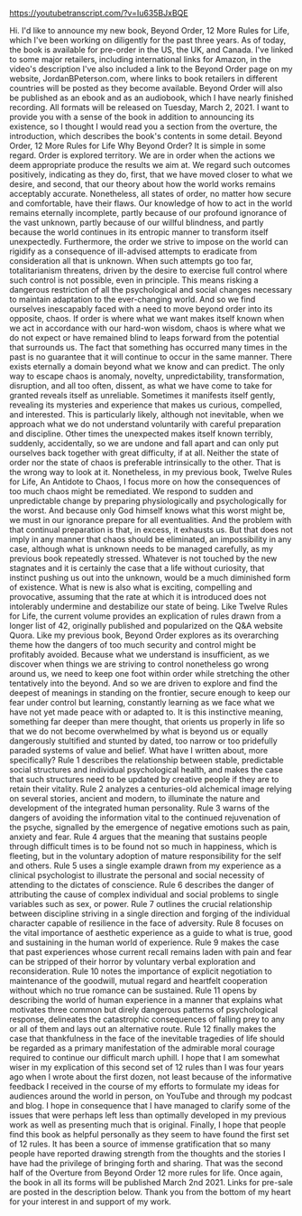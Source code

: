 https://youtubetranscript.com/?v=Iu635BJxBQE

 Hi. I'd like to announce my new book, Beyond Order, 12 More Rules for Life, which I've been working on diligently for the past three years. As of today, the book is available for pre-order in the US, the UK, and Canada. I've linked to some major retailers, including international links for Amazon, in the video's description I've also included a link to the Beyond Order page on my website, JordanBPeterson.com, where links to book retailers in different countries will be posted as they become available. Beyond Order will also be published as an ebook and as an audiobook, which I have nearly finished recording. All formats will be released on Tuesday, March 2, 2021. I want to provide you with a sense of the book in addition to announcing its existence, so I thought I would read you a section from the overture, the introduction, which describes the book's contents in some detail. Beyond Order, 12 More Rules for Life Why Beyond Order? It is simple in some regard. Order is explored territory. We are in order when the actions we deem appropriate produce the results we aim at. We regard such outcomes positively, indicating as they do, first, that we have moved closer to what we desire, and second, that our theory about how the world works remains acceptably accurate. Nonetheless, all states of order, no matter how secure and comfortable, have their flaws. Our knowledge of how to act in the world remains eternally incomplete, partly because of our profound ignorance of the vast unknown, partly because of our willful blindness, and partly because the world continues in its entropic manner to transform itself unexpectedly. Furthermore, the order we strive to impose on the world can rigidify as a consequence of ill-advised attempts to eradicate from consideration all that is unknown. When such attempts go too far, totalitarianism threatens, driven by the desire to exercise full control where such control is not possible, even in principle. This means risking a dangerous restriction of all the psychological and social changes necessary to maintain adaptation to the ever-changing world. And so we find ourselves inescapably faced with a need to move beyond order into its opposite, chaos. If order is where what we want makes itself known when we act in accordance with our hard-won wisdom, chaos is where what we do not expect or have remained blind to leaps forward from the potential that surrounds us. The fact that something has occurred many times in the past is no guarantee that it will continue to occur in the same manner. There exists eternally a domain beyond what we know and can predict. The only way to escape chaos is anomaly, novelty, unpredictability, transformation, disruption, and all too often, dissent, as what we have come to take for granted reveals itself as unreliable. Sometimes it manifests itself gently, revealing its mysteries and experience that makes us curious, compelled, and interested. This is particularly likely, although not inevitable, when we approach what we do not understand voluntarily with careful preparation and discipline. Other times the unexpected makes itself known terribly, suddenly, accidentally, so we are undone and fall apart and can only put ourselves back together with great difficulty, if at all. Neither the state of order nor the state of chaos is preferable intrinsically to the other. That is the wrong way to look at it. Nonetheless, in my previous book, Twelve Rules for Life, An Antidote to Chaos, I focus more on how the consequences of too much chaos might be remediated. We respond to sudden and unpredictable change by preparing physiologically and psychologically for the worst. And because only God himself knows what this worst might be, we must in our ignorance prepare for all eventualities. And the problem with that continual preparation is that, in excess, it exhausts us. But that does not imply in any manner that chaos should be eliminated, an impossibility in any case, although what is unknown needs to be managed carefully, as my previous book repeatedly stressed. Whatever is not touched by the new stagnates and it is certainly the case that a life without curiosity, that instinct pushing us out into the unknown, would be a much diminished form of existence. What is new is also what is exciting, compelling and provocative, assuming that the rate at which it is introduced does not intolerably undermine and destabilize our state of being. Like Twelve Rules for Life, the current volume provides an explication of rules drawn from a longer list of 42, originally published and popularized on the Q&A website Quora. Like my previous book, Beyond Order explores as its overarching theme how the dangers of too much security and control might be profitably avoided. Because what we understand is insufficient, as we discover when things we are striving to control nonetheless go wrong around us, we need to keep one foot within order while stretching the other tentatively into the beyond. And so we are driven to explore and find the deepest of meanings in standing on the frontier, secure enough to keep our fear under control but learning, constantly learning as we face what we have not yet made peace with or adapted to. It is this instinctive meaning, something far deeper than mere thought, that orients us properly in life so that we do not become overwhelmed by what is beyond us or equally dangerously stultified and stunted by dated, too narrow or too pridefully paraded systems of value and belief. What have I written about, more specifically? Rule 1 describes the relationship between stable, predictable social structures and individual psychological health, and makes the case that such structures need to be updated by creative people if they are to retain their vitality. Rule 2 analyzes a centuries-old alchemical image relying on several stories, ancient and modern, to illuminate the nature and development of the integrated human personality. Rule 3 warns of the dangers of avoiding the information vital to the continued rejuvenation of the psyche, signalled by the emergence of negative emotions such as pain, anxiety and fear. Rule 4 argues that the meaning that sustains people through difficult times is to be found not so much in happiness, which is fleeting, but in the voluntary adoption of mature responsibility for the self and others. Rule 5 uses a single example drawn from my experience as a clinical psychologist to illustrate the personal and social necessity of attending to the dictates of conscience. Rule 6 describes the danger of attributing the cause of complex individual and social problems to single variables such as sex, or power. Rule 7 outlines the crucial relationship between discipline striving in a single direction and forging of the individual character capable of resilience in the face of adversity. Rule 8 focuses on the vital importance of aesthetic experience as a guide to what is true, good and sustaining in the human world of experience. Rule 9 makes the case that past experiences whose current recall remains laden with pain and fear can be stripped of their horror by voluntary verbal exploration and reconsideration. Rule 10 notes the importance of explicit negotiation to maintenance of the goodwill, mutual regard and heartfelt cooperation without which no true romance can be sustained. Rule 11 opens by describing the world of human experience in a manner that explains what motivates three common but direly dangerous patterns of psychological response, delineates the catastrophic consequences of falling prey to any or all of them and lays out an alternative route. Rule 12 finally makes the case that thankfulness in the face of the inevitable tragedies of life should be regarded as a primary manifestation of the admirable moral courage required to continue our difficult march uphill. I hope that I am somewhat wiser in my explication of this second set of 12 rules than I was four years ago when I wrote about the first dozen, not least because of the informative feedback I received in the course of my efforts to formulate my ideas for audiences around the world in person, on YouTube and through my podcast and blog. I hope in consequence that I have managed to clarify some of the issues that were perhaps left less than optimally developed in my previous work as well as presenting much that is original. Finally, I hope that people find this book as helpful personally as they seem to have found the first set of 12 rules. It has been a source of immense gratification that so many people have reported drawing strength from the thoughts and the stories I have had the privilege of bringing forth and sharing. That was the second half of the Overture from Beyond Order 12 more rules for life. Once again, the book in all its forms will be published March 2nd 2021. Links for pre-sale are posted in the description below. Thank you from the bottom of my heart for your interest in and support of my work.